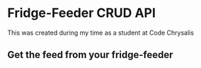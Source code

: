 # Fridge-Feeder CRUD API
This was created during my time as a student at Code Chrysalis

## Get the feed from your fridge-feeder
